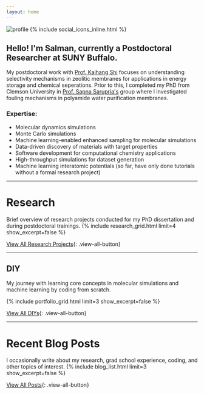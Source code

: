 ```yaml
---
layout: home
---
```


![profile](/assets/profile.png#profile)
{% include social_icons_inline.html %}


## Hello! I'm Salman, currently a Postdoctoral Researcher at SUNY Buffalo.

My postdoctoral work with [Prof. Kaihang Shi](https://shiresearchgroup.github.io) focuses on understanding selectivity mechanisms in zeolitic membranes for applications in energy storage and chemical seperations. Prior to this, I completed my PhD from Clemson University in [Prof. Sapna Sarupria's](https://sarupriagroup.github.io) group where I investigated fouling mechanisms in polyamide water purification membranes.

### Expertise:
- Molecular dynamics simulations
- Monte Carlo simulations
- Machine learning-enabled enhanced sampling for molecular simulations
- Data-driven discovery of materials with target properties
- Software development for computational chemistry applications
- High-throughput simulations for dataset generation
- Machine learning interatomic potentials (so far, have only done tutorials without a formal research project)



---

# Research
Brief overview of research projects conducted for my PhD dissertation and during postdoctoral trainings.
{% include research_grid.html limit=4 show_excerpt=false %}

[View All Research Projects](/research){: .view-all-button}

---

## DIY
My journey with learning core concepts in molecular simulations and machine learning by coding from scratch.

{% include portfolio_grid.html limit=3 show_excerpt=false %}

[View All DIYs](/portfolio){: .view-all-button}

---

# Recent Blog Posts

I occasionally write about my research, grad school experience, coding, and other topics of interest.
{% include blog_list.html limit=3 show_excerpt=false %}

[View All Posts](/posts){: .view-all-button}

